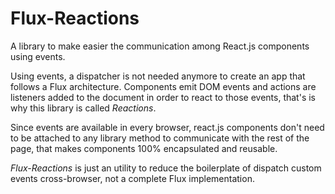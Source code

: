 # Flux-Reactions
A library to make easier the communication among React.js components using events.

Using events, a dispatcher is not needed anymore to create an app that follows a Flux architecture. Components emit DOM events and actions are listeners added to the document in order to react to those events, that's is why this library is called *Reactions*.

Since events are available in every browser, react.js components don't need to be attached to any library method to communicate with the rest of the page, that makes components 100% encapsulated and reusable.

*Flux-Reactions* is just an utility to reduce the boilerplate of dispatch custom events cross-browser, not a complete Flux implementation.